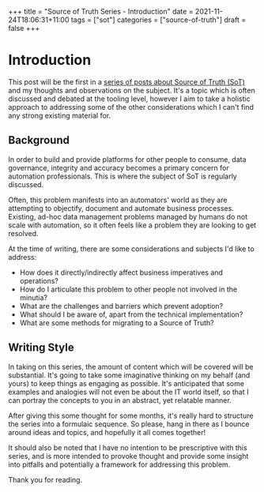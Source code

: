 +++
title = "Source of Truth Series - Introduction"
date = 2021-11-24T18:06:31+11:00
tags = ["sot"]
categories = ["source-of-truth"]
draft = false
+++

# Introduction

This post will be the first in a [series of posts about Source of Truth (SoT)](https://blog.danielteycheney.com/tags/sot/) and my thoughts and observations on the subject. It's a topic which is often
discussed and debated at the tooling level, however I aim to take a holistic approach to addressing some of the other considerations which I can't find any strong existing material for.

## Background

In order to build and provide platforms for other people to consume, data governance, integrity and accuracy becomes a primary concern for automation professionals. This is where the subject of SoT is regularly discussed.

Often, this problem manifests into an automators' world as they are attempting to objectify, document and automate business processes. Existing, ad-hoc data management problems managed by humans do not scale with automation, so it often feels like a problem they are looking to get resolved.

At the time of writing, there are some considerations and subjects I'd like to address:

- How does it directly/indirectly affect business imperatives and operations?
- How do I articulate this problem to other people not involved in the minutia?
- What are the challenges and barriers which prevent adoption?
- What should I be aware of, apart from the technical implementation?
- What are some methods for migrating to a Source of Truth?


## Writing Style

In taking on this series, the amount of content which will be covered will be substantial. It's going to take some imaginative thinking on my behalf (and yours) to keep things as engaging as possible. It's anticipated that some examples and analogies will not even be about the IT world itself, so that I can portray the concepts to you in an abstract, yet relatable manner.

After giving this some thought for some months, it's really hard to structure the series into a formulaic sequence. So please, hang in there as I bounce around ideas and topics, and hopefully it all comes together!

It should also be noted that I have no intention to be prescriptive with this series, and is more intended to provoke thought and provide some insight into pitfalls and potentially a framework for addressing this problem.

Thank you for reading.